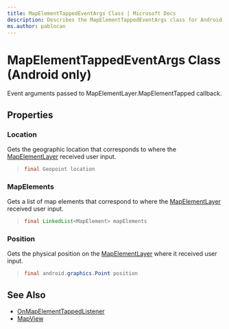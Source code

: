 ```yaml
---
title: MapElementTappedEventArgs Class | Microsoft Docs
description: Describes the MapElementTappedEventArgs class for Android and provides the Location, MapElements, and Position properties.
ms.author: pablocan
---
```


# MapElementTappedEventArgs Class (Android only)

Event arguments passed to MapElementLayer.MapElementTapped callback.

## Properties

### Location

Gets the geographic location that corresponds to where the [MapElementLayer](../MapElementLayer-class.md) received user input.

>```java
> final Geopoint location
>```

### MapElements

Gets a list of map elements that correspond to where the [MapElementLayer](../MapElementLayer-class.md) received user input.

>```java
> final LinkedList<MapElement> mapElements
>```

### Position

Gets the physical position on the [MapElementLayer](../MapElementLayer-class.md) where it received user input.

>```java
> final android.graphics.Point position
>```

## See Also

* [OnMapElementTappedListener](OnMapElementTappedListener-interface.md)
* [MapView](../MapView-class.md)